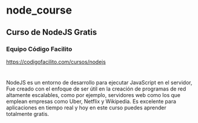 # node_course
## Curso de NodeJS Gratis
### Equipo Código Facilito

https://codigofacilito.com/cursos/nodejs
#
NodeJS es un entorno de desarrollo para ejecutar JavaScript en el servidor, 
Fue creado con el enfoque de ser útil en la creación de programas de red altamente escalables, 
como por ejemplo, servidores web como los que emplean empresas como Uber, Netflix y Wikipedia. 
Es excelente para aplicaciones en tiempo real y hoy en este curso puedes aprender totalmente gratis.
